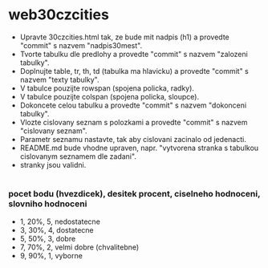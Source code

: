 # 
# web30czcities
* Upravte 30czcities.html tak, ze bude mit nadpis (h1) a provedte "commit" s nazvem "nadpis30mest".
* Tvorte tabulku dle predlohy a provedte "commit" s nazvem "zalozeni tabulky".
* Doplnujte table, tr, th, td (tabulka ma hlavicku) a provedte "commit" s nazvem "texty tabulky".
* V tabulce pouzijte rowspan (spojena policka, radky).
* V tabulce pouzijte colspan (spojena policka, sloupce).
* Dokoncete celou tabulku a provedte "commit" s nazvem "dokonceni tabulky".
* Vlozte cislovany seznam s polozkami a provedte "commit" s nazvem "cislovany seznam".
* Parametr seznamu nastavte, tak aby cislovani zacinalo od jedenacti.
* README.md bude vhodne upraven, napr. "vytvorena stranka s tabulkou cislovanym seznamem dle zadani".
* stranky jsou validni.

#
### pocet bodu (hvezdicek), desitek procent, ciselneho hodnoceni, slovniho hodnoceni
* 1, 20%, 5, nedostatecne
* 3, 30%, 4, dostatecne
* 5, 50%, 3, dobre
* 7, 70%, 2, velmi dobre (chvalitebne)
* 9, 90%, 1, vyborne
#
